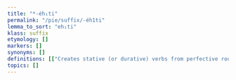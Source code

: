 ```yaml
---
title: "*-éh₁ti"
permalink: "/pie/suffix/-éh1ti"
lemma_to_sort: "eh₁ti"
klass: suffix
etymology: []
markers: []
synonyms: []
definitions: [["Creates stative (or durative) verbs from perfective roots.", "Creates stative (or durative) verbs from nominals."]]
topics: []
---
```

